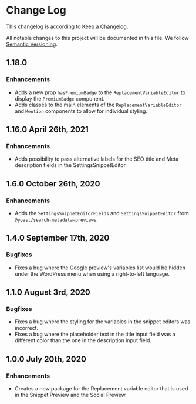 # Change Log

This changelog is according to [Keep a Changelog](http://keepachangelog.com).

All notable changes to this project will be documented in this file.
We follow [Semantic Versioning](http://semver.org/).

## 1.18.0
### Enhancements
* Adds a new prop `hasPremiumBadge` to the `ReplacementVariableEditor` to display the `PremiumBadge` component.
* Adds classes to the main elements of the `ReplacementVariableEditor` and `Mention` components to allow for individual styling.

## 1.16.0 April 26th, 2021
### Enhancements
* Adds possibility to pass alternative labels for the SEO title and Meta description fields in the SettingsSnippetEditor.

## 1.6.0 October 26th, 2020
### Enhancements
* Adds the `SettingsSnippetEditorFields` and `SettingsSnippetEditor` from `@yoast/search-metadata-previews`.

## 1.4.0 September 17th, 2020
### Bugfixes
* Fixes a bug where the Google preview's variables list would be hidden under the WordPress menu when using a right-to-left language.

## 1.1.0 August 3rd, 2020
### Bugfixes
* Fixes a bug where the styling for the variables in the snippet editors was incorrect.
* Fixes a bug where the placeholder text in the title input field was a different color than the one in the description input field.

## 1.0.0 July 20th, 2020
### Enhancements
* Creates a new package for the Replacement variable editor that is used in the Snippet Preview and the Social Preview.
